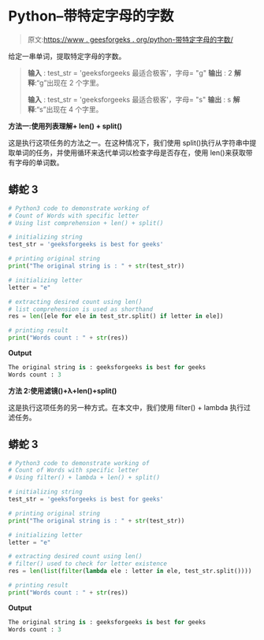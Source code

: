 # Python–带特定字母的字数

> 原文:[https://www . geesforgeks . org/python-带特定字母的字数/](https://www.geeksforgeeks.org/python-count-of-words-with-specific-letter/)

给定一串单词，提取特定字母的字数。

> **输入** : test_str = 'geeksforgeeks 最适合极客'，字母= "g"
> **输出** : 2
> **解释**:“g”出现在 2 个字里。
> 
> **输入** : test_str = 'geeksforgeeks 最适合极客'，字母= "s"
> **输出** : s
> **解释**:“s”出现在 4 个字里。

**方法一:使用列表理解+ len() + split()**

这是执行这项任务的方法之一。在这种情况下，我们使用 split()执行从字符串中提取单词的任务，并使用循环来迭代单词以检查字母是否存在，使用 len()来获取带有字母的单词数。

## 蟒蛇 3

```py
# Python3 code to demonstrate working of 
# Count of Words with specific letter
# Using list comprehension + len() + split()

# initializing string
test_str = 'geeksforgeeks is best for geeks'

# printing original string
print("The original string is : " + str(test_str))

# initializing letter 
letter = "e"

# extracting desired count using len()
# list comprehension is used as shorthand
res = len([ele for ele in test_str.split() if letter in ele])

# printing result 
print("Words count : " + str(res)) 
```

**Output**

```py
The original string is : geeksforgeeks is best for geeks
Words count : 3

```

**方法 2:使用滤镜()+λ+len()+split()**

这是执行这项任务的另一种方式。在本文中，我们使用 filter() + lambda 执行过滤任务。

## 蟒蛇 3

```py
# Python3 code to demonstrate working of 
# Count of Words with specific letter
# Using filter() + lambda + len() + split()

# initializing string
test_str = 'geeksforgeeks is best for geeks'

# printing original string
print("The original string is : " + str(test_str))

# initializing letter 
letter = "e"

# extracting desired count using len()
# filter() used to check for letter existence
res = len(list(filter(lambda ele : letter in ele, test_str.split())))

# printing result 
print("Words count : " + str(res)) 
```

**Output**

```py
The original string is : geeksforgeeks is best for geeks
Words count : 3

```